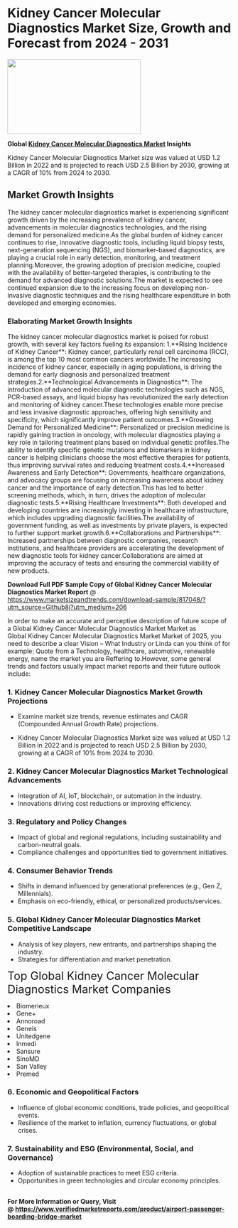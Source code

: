 <H1>Kidney Cancer Molecular Diagnostics Market Size, Growth and Forecast from 2024 - 2031</H1><img class="aligncenter size-medium wp-image-584254" src="https://thirdeyenews.in/wp-content/uploads/2024/09/Global-Market-Research-300x168.jpeg" alt="" width="300" height="168" /><p><strong>Global&nbsp;<a href="https://www.marketsizeandtrends.com/download-sample/817048/?utm_source=Github8j?utm_medium=206">Kidney Cancer Molecular Diagnostics Market</a> Insights</strong></p><p>Kidney Cancer Molecular Diagnostics Market size was valued at USD 1.2 Billion in 2022 and is projected to reach USD 2.5 Billion by 2030, growing at a CAGR of 10% from 2024 to 2030.</p><p><h2>Market Growth Insights</h2> The kidney cancer molecular diagnostics market is experiencing significant growth driven by the increasing prevalence of kidney cancer, advancements in molecular diagnostics technologies, and the rising demand for personalized medicine.As the global burden of kidney cancer continues to rise, innovative diagnostic tools, including liquid biopsy tests, next-generation sequencing (NGS), and biomarker-based diagnostics, are playing a crucial role in early detection, monitoring, and treatment planning.Moreover, the growing adoption of precision medicine, coupled with the availability of better-targeted therapies, is contributing to the demand for advanced diagnostic solutions.The market is expected to see continued expansion due to the increasing focus on developing non-invasive diagnostic techniques and the rising healthcare expenditure in both developed and emerging economies.<h3>Elaborating Market Growth Insights</h3> The kidney cancer molecular diagnostics market is poised for robust growth, with several key factors fueling its expansion: 1.**Rising Incidence of Kidney Cancer**: Kidney cancer, particularly renal cell carcinoma (RCC), is among the top 10 most common cancers worldwide.The increasing incidence of kidney cancer, especially in aging populations, is driving the demand for early diagnosis and personalized treatment strategies.2.**Technological Advancements in Diagnostics**: The introduction of advanced molecular diagnostic technologies such as NGS, PCR-based assays, and liquid biopsy has revolutionized the early detection and monitoring of kidney cancer.These technologies enable more precise and less invasive diagnostic approaches, offering high sensitivity and specificity, which significantly improve patient outcomes.3.**Growing Demand for Personalized Medicine**: Personalized or precision medicine is rapidly gaining traction in oncology, with molecular diagnostics playing a key role in tailoring treatment plans based on individual genetic profiles.The ability to identify specific genetic mutations and biomarkers in kidney cancer is helping clinicians choose the most effective therapies for patients, thus improving survival rates and reducing treatment costs.4.**Increased Awareness and Early Detection**: Governments, healthcare organizations, and advocacy groups are focusing on increasing awareness about kidney cancer and the importance of early detection.This has led to better screening methods, which, in turn, drives the adoption of molecular diagnostic tests.5.**Rising Healthcare Investments**: Both developed and developing countries are increasingly investing in healthcare infrastructure, which includes upgrading diagnostic facilities.The availability of government funding, as well as investments by private players, is expected to further support market growth.6.**Collaborations and Partnerships**: Increased partnerships between diagnostic companies, research institutions, and healthcare providers are accelerating the development of new diagnostic tools for kidney cancer.Collaborations are aimed at improving the accuracy of tests and ensuring the commercial viability of new products.<p><span class=""><strong>Download Full PDF Sample Copy of Global Kidney Cancer Molecular Diagnostics Market Report</strong> @ <a href="https://www.marketsizeandtrends.com/download-sample/817048/?utm_source=Github8j?utm_medium=206" target="_blank">https://www.marketsizeandtrends.com/download-sample/817048/?utm_source=Github8j?utm_medium=206</a></span></p><p>In order to make an accurate and perceptive description of future scope of a Global&nbsp;Kidney Cancer Molecular Diagnostics Market Market as Global&nbsp;Kidney Cancer Molecular Diagnostics Market Market of 2025, you need to describe a clear Vision &ndash; What Industry or Linda can you think of for example: Quote from a Technology, healthcare, automotive, renewable energy, name the market you are Reffering to.However, some general trends and factors usually impact market reports and their future outlook include:</p><h3>1.&nbsp;<strong>Kidney Cancer Molecular Diagnostics Market Growth Projections</strong></h3><ul><li>Examine market size trends, revenue estimates and CAGR (Compounded Annual Growth Rate) projections.</li><li><p>Kidney Cancer Molecular Diagnostics Market size was valued at USD 1.2 Billion in 2022 and is projected to reach USD 2.5 Billion by 2030, growing at a CAGR of 10% from 2024 to 2030.</p></li></ul><h3>2.&nbsp;<strong>Kidney Cancer Molecular Diagnostics Market Technological Advancements</strong></h3><ul><li>Integration of AI, IoT, blockchain, or automation in the industry.</li><li>Innovations driving cost reductions or improving efficiency.</li></ul><h3>3.&nbsp;<strong>Regulatory and Policy Changes</strong></h3><ul><li>Impact of global and regional regulations, including sustainability and carbon-neutral goals.</li><li>Compliance challenges and opportunities tied to government initiatives.</li></ul><h3>4.&nbsp;<strong>Consumer Behavior Trends</strong></h3><ul><li>Shifts in demand influenced by generational preferences (e.g., Gen Z, Millennials).</li><li>Emphasis on eco-friendly, ethical, or personalized products/services.</li></ul><h3>5.&nbsp;<strong>Global Kidney Cancer Molecular Diagnostics Market Competitive Landscape</strong></h3><ul><li>Analysis of key players, new entrants, and partnerships shaping the industry.</li><li>Strategies for differentiation and market penetration.</li></ul><p data-pm-slice="1 1 []"><span style="color: inherit; font-family: inherit; font-size: 25px;">Top Global Kidney Cancer Molecular Diagnostics Market Companies</span></p><div class="" data-test-id=""><p><li>Biomerieux</li><li> Gene+</li><li> Annoroad</li><li> Geneis</li><li> Unitedgene</li><li> Inmedi</li><li> Sansure</li><li> SinoMD</li><li> San Valley</li><li> Premed</li></p></div><h3>6.&nbsp;<strong>Economic and Geopolitical Factors</strong></h3><ul><li>Influence of global economic conditions, trade policies, and geopolitical events.</li><li>Resilience of the market to inflation, currency fluctuations, or global crises.</li></ul><h3>7.&nbsp;<strong>Sustainability and ESG (Environmental, Social, and Governance)</strong></h3><ul><li>Adoption of sustainable practices to meet ESG criteria.</li><li>Opportunities in green technologies and circular economy principles.</li></ul><h2><strong style="font-size: 14px;">For More Information or Query, Visit @&nbsp;</strong><a style="background-color: #ffffff; font-size: 14px;" href="https://www.marketsizeandtrends.com/report/kidney-cancer-molecular-diagnostics-market/" target="_blank">https://www.verifiedmarketreports.com/product/airport-passenger-boarding-bridge-market</a></h2>